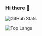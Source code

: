 ### Hi there 👋
![GitHub Stats](https://github-readme-stats.vercel.app/api?username=J0A0-PEDR0&theme=onedark&bg_color=000&border_color=30A3DC&show_icons=true&icon_color=30A3DC&title_color=E94D5F&text_color=FFF)

![Top Langs](https://github-readme-stats-git-masterrstaa-rickstaa.vercel.app/api/top-langs/?username=J0A0-PEDR0&layout=compact&bg_color=000&border_color=30A3DC&title_color=E94D5F&text_color=FFF)

